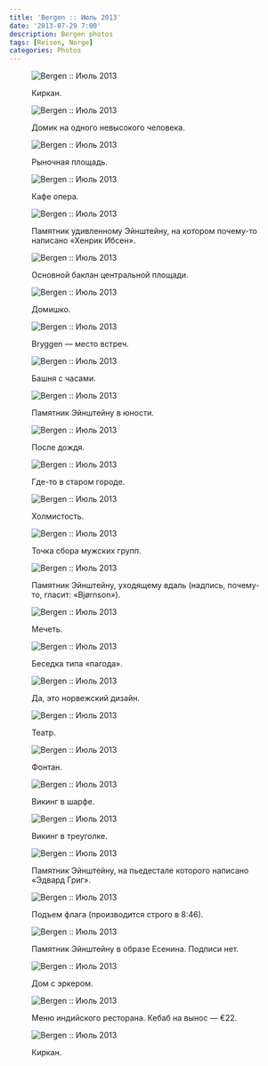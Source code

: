 ```yaml
---
title: 'Bergen :: Июль 2013'
date: '2013-07-29 7:00'
description: Bergen photos
tags: [Reisen, Norge]
categories: Photos
---
```

<figure>
	<img src="{{urls.media}}/1375130791720-600.jpeg" alt="Bergen :: Июль 2013" />
	<figcaption><p>Киркан.</p></figcaption>
</figure>

<figure>
	<img src="{{urls.media}}/1375130796154-600.jpeg" alt="Bergen :: Июль 2013" />
	<figcaption><p>Домик на одного невысокого человека.</p></figcaption>
</figure>

<figure>
	<img src="{{urls.media}}/1375130800880-600.jpeg" alt="Bergen :: Июль 2013" />
	<figcaption><p>Рыночная площадь.</p></figcaption>
</figure>

<figure>
	<img src="{{urls.media}}/1375130805540-600.jpeg" alt="Bergen :: Июль 2013" />
	<figcaption><p>Кафе опера.</p></figcaption>
</figure>

<figure>
	<img src="{{urls.media}}/1375130810716-600.jpeg" alt="Bergen :: Июль 2013" />
	<figcaption><p>Памятник удивленному Эйнштейну, на котором почему-то написано «Хенрик Ибсен».</p></figcaption>
</figure>

<figure>
	<img src="{{urls.media}}/1375130814922-600.jpeg" alt="Bergen :: Июль 2013" />
	<figcaption><p>Основной баклан центральной площади.</p></figcaption>
</figure>

<figure>
	<img src="{{urls.media}}/1375130819215-600.jpeg" alt="Bergen :: Июль 2013" />
	<figcaption><p>Домишко.</p></figcaption>
</figure>

<figure>
	<img src="{{urls.media}}/1375130824231-600.jpeg" alt="Bergen :: Июль 2013" />
	<figcaption><p>Bryggen — место встреч.</p></figcaption>
</figure>

<figure>
	<img src="{{urls.media}}/1375130828614-600.jpeg" alt="Bergen :: Июль 2013" />
	<figcaption><p>Башня с часами.</p></figcaption>
</figure>

<figure>
	<img src="{{urls.media}}/1375130834151-600.jpeg" alt="Bergen :: Июль 2013" />
	<figcaption><p>Памятник Эйнштейну в юности.</p></figcaption>
</figure>

<figure>
	<img src="{{urls.media}}/1375130838592-600.jpeg" alt="Bergen :: Июль 2013" />
	<figcaption><p>После дождя.</p></figcaption>
</figure>

<figure>
	<img src="{{urls.media}}/1375130842910-600.jpeg" alt="Bergen :: Июль 2013" />
	<figcaption><p>Где-то в старом городе.</p></figcaption>
</figure>

<figure>
	<img src="{{urls.media}}/1375130847364-600.jpeg" alt="Bergen :: Июль 2013" />
	<figcaption><p>Холмистость.</p></figcaption>
</figure>

<figure>
	<img src="{{urls.media}}/1375130851615-600.jpeg" alt="Bergen :: Июль 2013" />
	<figcaption><p>Точка сбора мужских групп.</p></figcaption>
</figure>

<figure>
	<img src="{{urls.media}}/1375130856268-600.jpeg" alt="Bergen :: Июль 2013" />
	<figcaption><p>Памятник Эйнштейну, уходящему вдаль (надпись, почему-то, гласит: «Bjørnson»).</p></figcaption>
</figure>

<figure>
	<img src="{{urls.media}}/1375130860620-600.jpeg" alt="Bergen :: Июль 2013" />
	<figcaption><p>Мечеть.</p></figcaption>
</figure>

<figure>
	<img src="{{urls.media}}/1375130865198-600.jpeg" alt="Bergen :: Июль 2013" />
	<figcaption><p>Беседка типа «пагода».</p></figcaption>
</figure>

<figure>
	<img src="{{urls.media}}/1375130868605-600.jpeg" alt="Bergen :: Июль 2013" />
	<figcaption><p>Да, это норвежский дизайн.</p></figcaption>
</figure>

<figure>
	<img src="{{urls.media}}/1375130872321-600.jpeg" alt="Bergen :: Июль 2013" />
	<figcaption><p>Театр.</p></figcaption>
</figure>

<figure>
	<img src="{{urls.media}}/1375130877665-600.jpeg" alt="Bergen :: Июль 2013" />
	<figcaption><p>Фонтан.</p></figcaption>
</figure>

<figure>
	<img src="{{urls.media}}/1375130882292-600.jpeg" alt="Bergen :: Июль 2013" />
	<figcaption><p>Викинг в шарфе.</p></figcaption>
</figure>

<figure>
	<img src="{{urls.media}}/1375130887178-600.jpeg" alt="Bergen :: Июль 2013" />
	<figcaption><p>Викинг в треуголке.</p></figcaption>
</figure>

<figure>
	<img src="{{urls.media}}/1375130892575-600.jpeg" alt="Bergen :: Июль 2013" />
	<figcaption><p>Памятник Эйнштейну, на пьедестале которого написано «Эдвард Григ».</p></figcaption>
</figure>

<figure>
	<img src="{{urls.media}}/1375130897096-600.jpeg" alt="Bergen :: Июль 2013" />
	<figcaption><p>Подъем флага (производится строго в 8:46).</p></figcaption>
</figure>

<figure>
	<img src="{{urls.media}}/1375130901689-600.jpeg" alt="Bergen :: Июль 2013" />
	<figcaption><p>Памятник Эйнштейну в образе Есенина. Подписи нет.</p></figcaption>
</figure>

<figure>
	<img src="{{urls.media}}/1375130906326-600.jpeg" alt="Bergen :: Июль 2013" />
	<figcaption><p>Дом с эркером.</p></figcaption>
</figure>

<figure>
	<img src="{{urls.media}}/1375130910846-600.jpeg" alt="Bergen :: Июль 2013" />
	<figcaption><p>Меню индийского ресторана. Кебаб на вынос — €22.</p></figcaption>
</figure>

<figure>
	<img src="{{urls.media}}/1375130915276-600.jpeg" alt="Bergen :: Июль 2013" />
	<figcaption><p>Киркан.</p></figcaption>
</figure>
